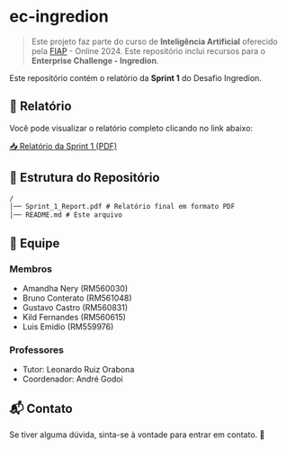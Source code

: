 # ec-ingredion

> Este projeto faz parte do curso de **Inteligência Artificial** oferecido pela [FIAP](https://github.com/fiap) - Online 2024. Este repositório inclui recursos para o **Enterprise Challenge - Ingredion**.

Este repositório contém o relatório da **Sprint 1** do Desafio Ingredion.

## 📄 Relatório

Você pode visualizar o relatório completo clicando no link abaixo:

[📥 Relatório da Sprint 1 (PDF)](./Sprint_1_Report.pdf)

## 📂 Estrutura do Repositório

```txt
/
│── Sprint_1_Report.pdf # Relatório final em formato PDF
│── README.md # Este arquivo
```

## 👥 Equipe

### Membros
- Amandha Nery (RM560030)
- Bruno Conterato (RM561048)
- Gustavo Castro (RM560831)
- Kild Fernandes (RM560615)
- Luis Emidio (RM559976)

### Professores
- Tutor: Leonardo Ruiz Orabona
- Coordenador: André Godoi

## 📬 Contato  
Se tiver alguma dúvida, sinta-se à vontade para entrar em contato. 🚀
